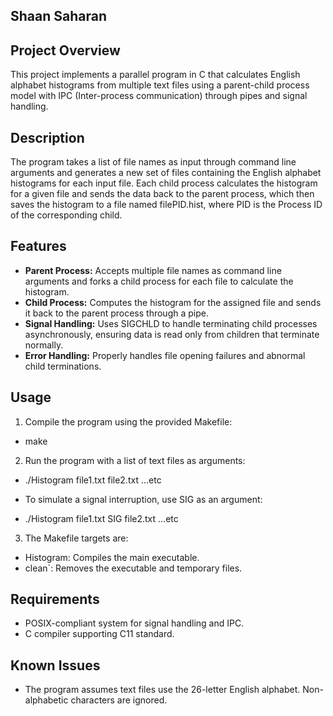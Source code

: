 ## Shaan Saharan

## Project Overview
This project implements a parallel program in C that calculates English alphabet histograms from multiple text files using a parent-child process model with IPC (Inter-process communication) through pipes and signal handling.

## Description
The program takes a list of file names as input through command line arguments and generates a new set of files containing the English alphabet histograms for each input file. Each child process calculates the histogram for a given file and sends the data back to the parent process, which then saves the histogram to a file named filePID.hist, where PID is the Process ID of the corresponding child.

## Features
- **Parent Process:** Accepts multiple file names as command line arguments and forks a child process for each file to calculate the histogram.
- **Child Process:** Computes the histogram for the assigned file and sends it back to the parent process through a pipe.
- **Signal Handling:** Uses SIGCHLD to handle terminating child processes asynchronously, ensuring data is read only from children that terminate normally.
- **Error Handling:** Properly handles file opening failures and abnormal child terminations.

## Usage
1. Compile the program using the provided Makefile:

- make

2. Run the program with a list of text files as arguments:

- ./Histogram file1.txt file2.txt ...etc

- To simulate a signal interruption, use SIG as an argument:

- ./Histogram file1.txt SIG file2.txt ...etc

3. The Makefile targets are:
- Histogram: Compiles the main executable.
- clean`: Removes the executable and temporary files.

## Requirements
- POSIX-compliant system for signal handling and IPC.
- C compiler supporting C11 standard.

## Known Issues
- The program assumes text files use the 26-letter English alphabet. Non-alphabetic characters are ignored.
